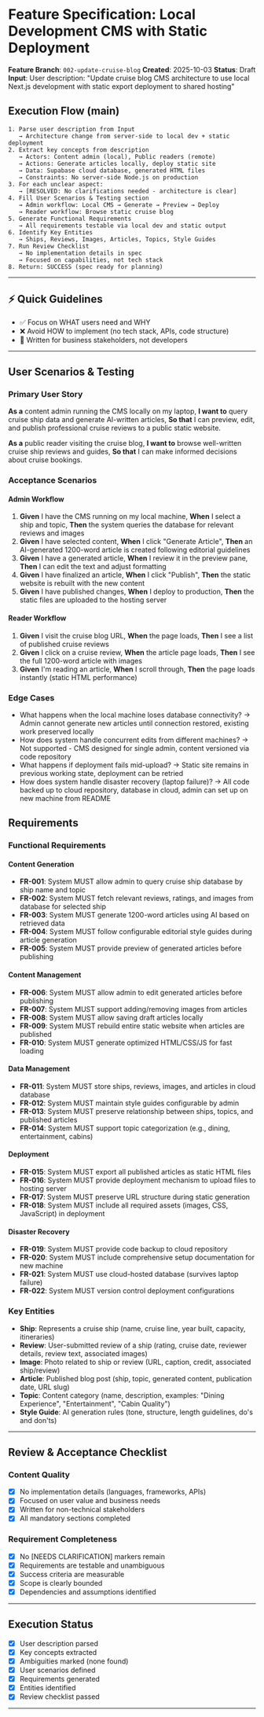 # Feature Specification: Local Development CMS with Static Deployment

**Feature Branch**: `002-update-cruise-blog`
**Created**: 2025-10-03
**Status**: Draft
**Input**: User description: "Update cruise blog CMS architecture to use local Next.js development with static export deployment to shared hosting"

## Execution Flow (main)
```
1. Parse user description from Input
   → Architecture change from server-side to local dev + static deployment
2. Extract key concepts from description
   → Actors: Content admin (local), Public readers (remote)
   → Actions: Generate articles locally, deploy static site
   → Data: Supabase cloud database, generated HTML files
   → Constraints: No server-side Node.js on production
3. For each unclear aspect:
   → [RESOLVED: No clarifications needed - architecture is clear]
4. Fill User Scenarios & Testing section
   → Admin workflow: Local CMS → Generate → Preview → Deploy
   → Reader workflow: Browse static cruise blog
5. Generate Functional Requirements
   → All requirements testable via local dev and static output
6. Identify Key Entities
   → Ships, Reviews, Images, Articles, Topics, Style Guides
7. Run Review Checklist
   → No implementation details in spec
   → Focused on capabilities, not tech stack
8. Return: SUCCESS (spec ready for planning)
```

---

## ⚡ Quick Guidelines
- ✅ Focus on WHAT users need and WHY
- ❌ Avoid HOW to implement (no tech stack, APIs, code structure)
- 👥 Written for business stakeholders, not developers

---

## User Scenarios & Testing

### Primary User Story
**As a** content admin running the CMS locally on my laptop,
**I want to** query cruise ship data and generate AI-written articles,
**So that** I can preview, edit, and publish professional cruise reviews to a public static website.

**As a** public reader visiting the cruise blog,
**I want to** browse well-written cruise ship reviews and guides,
**So that** I can make informed decisions about cruise bookings.

### Acceptance Scenarios

#### Admin Workflow
1. **Given** I have the CMS running on my local machine, **When** I select a ship and topic, **Then** the system queries the database for relevant reviews and images
2. **Given** I have selected content, **When** I click "Generate Article", **Then** an AI-generated 1200-word article is created following editorial guidelines
3. **Given** I have a generated article, **When** I review it in the preview pane, **Then** I can edit the text and adjust formatting
4. **Given** I have finalized an article, **When** I click "Publish", **Then** the static website is rebuilt with the new content
5. **Given** I have published changes, **When** I deploy to production, **Then** the static files are uploaded to the hosting server

#### Reader Workflow
1. **Given** I visit the cruise blog URL, **When** the page loads, **Then** I see a list of published cruise reviews
2. **Given** I click on a cruise review, **When** the article page loads, **Then** I see the full 1200-word article with images
3. **Given** I'm reading an article, **When** I scroll through, **Then** the page loads instantly (static HTML performance)

### Edge Cases
- What happens when the local machine loses database connectivity? → Admin cannot generate new articles until connection restored, existing work preserved locally
- How does system handle concurrent edits from different machines? → Not supported - CMS designed for single admin, content versioned via code repository
- What happens if deployment fails mid-upload? → Static site remains in previous working state, deployment can be retried
- How does system handle disaster recovery (laptop failure)? → All code backed up to cloud repository, database in cloud, admin can set up on new machine from README

## Requirements

### Functional Requirements

#### Content Generation
- **FR-001**: System MUST allow admin to query cruise ship database by ship name and topic
- **FR-002**: System MUST fetch relevant reviews, ratings, and images from database for selected ship
- **FR-003**: System MUST generate 1200-word articles using AI based on retrieved data
- **FR-004**: System MUST follow configurable editorial style guides during article generation
- **FR-005**: System MUST provide preview of generated articles before publishing

#### Content Management
- **FR-006**: System MUST allow admin to edit generated articles before publishing
- **FR-007**: System MUST support adding/removing images from articles
- **FR-008**: System MUST allow saving draft articles locally
- **FR-009**: System MUST rebuild entire static website when articles are published
- **FR-010**: System MUST generate optimized HTML/CSS/JS for fast loading

#### Data Management
- **FR-011**: System MUST store ships, reviews, images, and articles in cloud database
- **FR-012**: System MUST maintain style guides configurable by admin
- **FR-013**: System MUST preserve relationship between ships, topics, and published articles
- **FR-014**: System MUST support topic categorization (e.g., dining, entertainment, cabins)

#### Deployment
- **FR-015**: System MUST export all published articles as static HTML files
- **FR-016**: System MUST provide deployment mechanism to upload files to hosting server
- **FR-017**: System MUST preserve URL structure during static generation
- **FR-018**: System MUST include all required assets (images, CSS, JavaScript) in deployment

#### Disaster Recovery
- **FR-019**: System MUST provide code backup to cloud repository
- **FR-020**: System MUST include comprehensive setup documentation for new machine
- **FR-021**: System MUST use cloud-hosted database (survives laptop failure)
- **FR-022**: System MUST version control deployment configurations

### Key Entities

- **Ship**: Represents a cruise ship (name, cruise line, year built, capacity, itineraries)
- **Review**: User-submitted review of a ship (rating, cruise date, reviewer details, review text, associated images)
- **Image**: Photo related to ship or review (URL, caption, credit, associated ship/review)
- **Article**: Published blog post (ship, topic, generated content, publication date, URL slug)
- **Topic**: Content category (name, description, examples: "Dining Experience", "Entertainment", "Cabin Quality")
- **Style Guide**: AI generation rules (tone, structure, length guidelines, do's and don'ts)

---

## Review & Acceptance Checklist

### Content Quality
- [x] No implementation details (languages, frameworks, APIs)
- [x] Focused on user value and business needs
- [x] Written for non-technical stakeholders
- [x] All mandatory sections completed

### Requirement Completeness
- [x] No [NEEDS CLARIFICATION] markers remain
- [x] Requirements are testable and unambiguous
- [x] Success criteria are measurable
- [x] Scope is clearly bounded
- [x] Dependencies and assumptions identified

---

## Execution Status

- [x] User description parsed
- [x] Key concepts extracted
- [x] Ambiguities marked (none found)
- [x] User scenarios defined
- [x] Requirements generated
- [x] Entities identified
- [x] Review checklist passed

---
